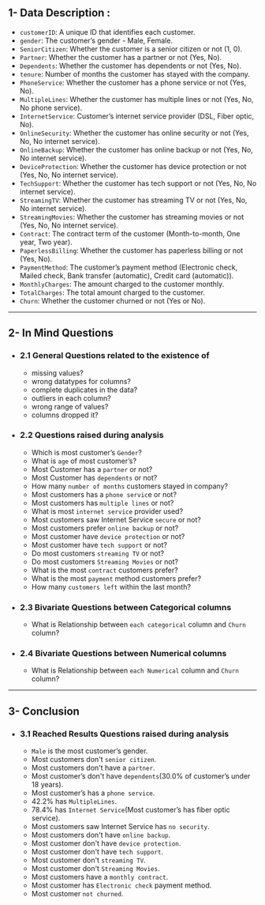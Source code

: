 ## 1- Data Description :
- `customerID`: A unique ID that identifies each customer.
- `gender`: The customer’s gender - Male, Female.
- `SeniorCitizen`: Whether the customer is a senior citizen or not (1, 0).
- `Partner`: Whether the customer has a partner or not (Yes, No).
- `Dependents`: Whether the customer has dependents or not (Yes, No).
- `tenure`: Number of months the customer has stayed with the company.
- `PhoneService`: Whether the customer has a phone service or not (Yes, No).
- `MultipleLines`: Whether the customer has multiple lines or not (Yes, No, No phone service).
- `InternetService`: Customer’s internet service provider (DSL, Fiber optic, No).
- `OnlineSecurity`: Whether the customer has online security or not (Yes, No, No internet service).
- `OnlineBackup`: Whether the customer has online backup or not (Yes, No, No internet service).
- `DeviceProtection`: Whether the customer has device protection or not (Yes, No, No internet service).
- `TechSupport`: Whether the customer has tech support or not (Yes, No, No internet service).
- `StreamingTV`: Whether the customer has streaming TV or not (Yes, No, No internet service).
- `StreamingMovies`: Whether the customer has streaming movies or not (Yes, No, No internet service).
- `Contract`: The contract term of the customer (Month-to-month, One year, Two year).
- `PaperlessBilling`: Whether the customer has paperless billing or not (Yes, No).
- `PaymentMethod`: The customer’s payment method (Electronic check, Mailed check, Bank transfer (automatic), Credit card (automatic)).
- `MonthlyCharges`: The amount charged to the customer monthly.
- `TotalCharges`: The total amount charged to the customer.
- `Churn`: Whether the customer churned or not (Yes or No).
_______________________________________________________________________________________
## 2- In Mind Questions
- ### 2.1 General Questions related to the existence of
  - missing values?
  - wrong datatypes for columns?
  - complete duplicates in the data?
  - outliers in each column?
  - wrong range of values?
  - columns dropped it?

- ### 2.2 Questions raised during analysis
  - Which is most customer’s `Gender`?
  - What is `age` of most customer’s?
  - Most Customer has a `partner` or not?
  - Most Customer has `dependents` or not?
  - How many `number of months` customers stayed in company?
  - Most customers has a `phone servic`e or not?
  - Most customers has `multiple lines` or not?
  - What is most `internet service` provider used?
  - Most customers saw Internet Service `secure` or not?
  - Most customers prefer `online backup` or not?
  - Most customer have `device protection` or not?
  - Most customer have `tech support` or not?
  - Do most customers `streaming TV` or not?
  - Do most customers `Streaming Movies` or not?
  - What is the most `contract` customers prefer?
  - What is the most `payment` method customers prefer?
  - How many `customers left` within the last month?

 - ### 2.3 Bivariate Questions between Categorical columns
   - What is Relationship between `each categorical` column and `Churn` column?

- ### 2.4 Bivariate Questions between Numerical columns
  -  What is Relationship between `each Numerical` column and `Churn` column?
_______________________________________________________________________________________
## 3- Conclusion

- ### 3.1 Reached Results Questions raised during analysis
  - `Male` is the most customer’s gender.
  - Most customers don't `senior citizen`.
  - Most customers don't have a `partner`.
  - Most customer’s don't have `dependents`(30.0% of customer’s under 18 years).
  - Most customer’s has a `phone service`.
  - 42.2% has `MultipleLines`.
  - 78.4% has `Internet Service`(Most customer’s has fiber optic service).
  - Most customers saw Internet Service has `no security`.
  - Most customers don't have `online backup`.
  - Most customer don't have `device protection`.
  - Most customer don't have `tech support`.
  - Most customer don't `streaming TV`.
  - Most customer don't `Streaming Movies`.
  - Most customers have a `monthly contract`.
  - Most customer has `Electronic check` payment method.
  - Most customer `not churned`.
